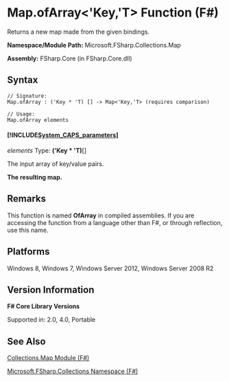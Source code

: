 # Map.ofArray<'Key,'T> Function (F#)

Returns a new map made from the given bindings.

**Namespace/Module Path:** Microsoft.FSharp.Collections.Map

**Assembly:** FSharp.Core (in FSharp.Core.dll)


## Syntax

```
// Signature:
Map.ofArray : ('Key * 'T) [] -> Map<'Key,'T> (requires comparison)

// Usage:
Map.ofArray elements
```

#### [!INCLUDE[System_CAPS_parameters](//System/Token/System_CAPS_parameters_md.md)]
*elements*
Type: **('Key &#42; 'T)**[[]](http://msdn.microsoft.com/en-us/library/def20292-9aae-4596-9275-b94e594f8493)


The input array of key/value pairs.



**The resulting map.**
## Remarks
This function is named **OfArray** in compiled assemblies. If you are accessing the function from a language other than F#, or through reflection, use this name.


## Platforms
Windows 8, Windows 7, Windows Server 2012, Windows Server 2008 R2


## Version Information
**F# Core Library Versions**

Supported in: 2.0, 4.0, Portable




## See Also
[Collections.Map Module &#40;F&#35;&#41;](Collections.Map+Module+%28FSharp%29.md)

[Microsoft.FSharp.Collections Namespace &#40;F&#35;&#41;](Microsoft.FSharp.Collections+Namespace+%28FSharp%29.md)


